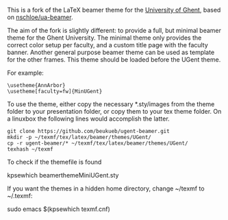 This is a fork of the LaTeX beamer theme for the [University of Ghent](http://ugent.be), based on [nschloe/ua-beamer](https://github.com/nschloe/ua-beamer).

The aim of the fork is slightly different: to provide a full, but minimal beamer theme
for the Ghent University. The minimal theme only provides the correct color setup per
faculty, and a custom title page with the faculty banner.
Another general purpose beamer theme can be used as template for the other frames.
This theme should be loaded before the UGent theme.

For example:

    \usetheme{AnnArbor}
    \usetheme[faculty=fw]{MinUGent}

To use the theme, either copy the necessary *.sty/images from the theme folder to
your presentation folder, or copy them to your tex theme folder.
On a linuxbox the following lines would accomplish the latter.

    git clone https://github.com/beukueb/ugent-beamer.git
    mkdir -p ~/texmf/tex/latex/beamer/themes/UGent/
    cp -r ugent-beamer/* ~/texmf/tex/latex/beamer/themes/UGent/
    texhash ~/texmf

To check if the themefile is found

   kpsewhich beamerthemeMiniUGent.sty

If you want the themes in a hidden home directory, change ~/texmf to ~/.texmf:

   sudo emacs $(kpsewhich texmf.cnf)


